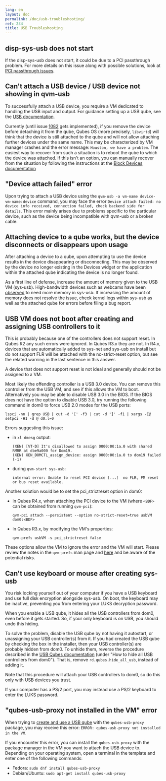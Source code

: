 ```yaml
---
lang: en
layout: doc
permalink: /doc/usb-troubleshooting/
ref: 234
title: USB Troubleshooting
---
```



## disp-sys-usb does not start

If the disp-sys-usb does not start, it could be due to a PCI passthrough problem.
For more details on this issue along with possible solutions, look at [PCI passthrough issues](/doc/pci-troubleshooting/#pci-passthrough-issues).

## Can't attach a USB device / USB device not showing in qvm-usb

To successfully attach a USB device, you require a VM dedicated to handling the USB input and output.
For guidance setting up a USB qube, see the [USB documentation](/doc/how-to-use-usb-devices/#creating-and-using-a-usb-qube).

Currently (until issue [1082](https://github.com/QubesOS/qubes-issues/issues/1082) gets implemented), if you remove the device before detaching it from the qube, Qubes OS (more precisely, `libvirtd`) will think that the device is still attached to the qube and will not allow attaching further devices under the same name.
This may be characterized by VM manager crashes and the error message: `Houston, we have a problem`.
The easiest way to recover from such a situation is to reboot the qube to which the device was attached.
If this isn't an option, you can manually recover from the situation by following the instructions at the [Block Devices documentation](/doc/how-to-use-block-storage-devices/#what-if-i-removed-the-device-before-detaching-it-from-the-vm)

## "Device attach failed" error

Upon trying to attach a USB device using the `qvm-usb -a vm-name device-vm-name:device` command, you may face the error `Device attach failed: no device info received, connection failed, check backend side for details`.
This error mainly arises due to problems specific to the particular device, such as the device being incompatible with qvm-usb or a broken cable.

## Attaching device to a qube works, but the device disconnects or disappears upon usage

After attaching a device to a qube, upon attempting to use the device results in the device disappearing or disconnecting. This may be observed by the device no longer existing in the Devices widget or the application within the attached qube indicating the device is no longer found.

As a first line of defense, increase the amount of memory given to the USB VM (sys-usb). High-bandwidth devices such as webcams have been [observed](https://github.com/QubesOS/qubes-issues/issues/6200) to need more memory in sys-usb. If increasing the amount of memory does not resolve the issue, check kernel logs within sys-usb as well as the attached qube for errors before filing a bug report.

## USB VM does not boot after creating and assigning USB controllers to it

This is probably because one of the controllers does not support reset.
In Qubes R2 any such errors were ignored. In Qubes R3.x they are not.
In R4.x, devices that are automatically added to sys-net and sys-usb on install but do not support FLR will be attached with the no-strict-reset option, but see the related warning in the last sentence in this answer.

A device that does not support reset is not ideal and generally should not be assigned to a VM.

Most likely the offending controller is a USB 3.0 device.
You can remove this controller from the USB VM, and see if this allows the VM to boot.
Alternatively you may be able to disable USB 3.0 in the BIOS.
If the BIOS does not have the option to disable USB 3.0, try running the following command in dom0 to force USB 2.0 modes for the USB ports:

```
lspci -nn | grep USB | cut -d '[' -f3 | cut -d ']' -f1 | xargs -I@ setpci -H1 -d @ d0.l=0
```

Errors suggesting this issue:

- in `xl dmesg` output:

  ```
  (XEN) [VT-D] It's disallowed to assign 0000:00:1a.0 with shared RMRR at dbe9a000 for Dom19.
  (XEN) XEN_DOMCTL_assign_device: assign 0000:00:1a.0 to dom19 failed (-1)
  ```

- during `qvm-start sys-usb`:

  ```
  internal error: Unable to reset PCI device [...]  no FLR, PM reset or bus reset available.
  ```

Another solution would be to set the pci_strictreset option in dom0:

- In Qubes R4.x, when attaching the PCI device to the VM (where `<BDF>` can be obtained from running `qvm-pci`):

  ```
  qvm-pci attach --persistent --option no-strict-reset=true usbVM dom0:<BDF>
  ```

- In Qubes R3.x, by modifying the VM's properties:

  ```
  qvm-prefs usbVM -s pci_strictreset false
  ```

These options allow the VM to ignore the error and the VM will start.
Please review the notes in the `qvm-prefs` man page and [here](/doc/how-to-use-devices/) and be aware of the potential risks.

## Can't use keyboard or mouse after creating sys-usb

You risk locking yourself out of your computer if you have a USB keyboard and use full disk encryption alongside sys-usb.
On boot, the keyboard may be inactive, preventing you from entering your LUKS decryption password.

When you enable a USB qube, it hides all the USB controllers from dom0, even before it gets started.
So, if your only keyboard is on USB, you should undo this hiding.

To solve the problem, disable the USB qube by not having it autostart, or unassigning your USB controller(s) from it. If you had created the USB qube by checking the box in the installer, then your USB controller(s) are probably hidden from dom0. To unhide them, reverse the procedure described in the [USB Qubes documentation](/doc/usb-qubes/#how-to-hide-all-usb-controllers-from-dom0) (under "How to hide all USB controllers from dom0"). That is, remove `rd.qubes.hide_all_usb`, instead of adding it.

Note that this procedure will attach your USB controllers to dom0, so do this only with USB devices you trust.

If your computer has a PS/2 port, you may instead use a PS/2 keyboard to enter the LUKS password.

## "qubes-usb-proxy not installed in the VM" error

When trying to [create and use a USB qube](/doc/how-to-use-usb-devices/#creating-and-using-a-usb-qube) with the `qubes-usb-proxy` package, you may receive this error: `ERROR: qubes-usb-proxy not installed in the VM`.

If you encounter this error, you can install the `qubes-usb-proxy` with the package manager in the VM you want to attach the USB device to.
Depending on your operating system, open a terminal in the template and enter one of the following commands:

- Fedora: `sudo dnf install qubes-usb-proxy`
- Debian/Ubuntu: `sudo apt-get install qubes-usb-proxy`
